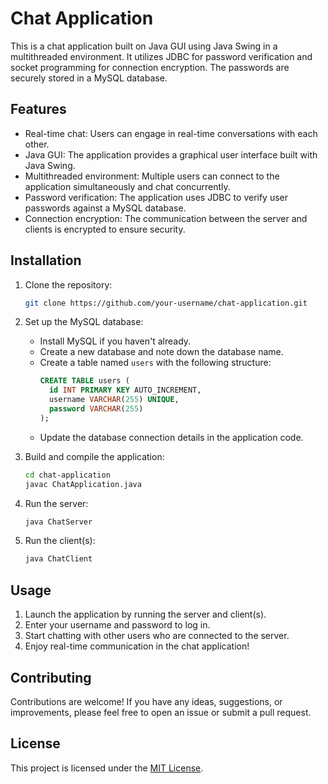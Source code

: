 # Chat Application

This is a chat application built on Java GUI using Java Swing in a multithreaded environment. It utilizes JDBC for password verification and socket programming for connection encryption. The passwords are securely stored in a MySQL database.

## Features

- Real-time chat: Users can engage in real-time conversations with each other.
- Java GUI: The application provides a graphical user interface built with Java Swing.
- Multithreaded environment: Multiple users can connect to the application simultaneously and chat concurrently.
- Password verification: The application uses JDBC to verify user passwords against a MySQL database.
- Connection encryption: The communication between the server and clients is encrypted to ensure security.

## Installation

1. Clone the repository:

   ```bash
   git clone https://github.com/your-username/chat-application.git
   ```

2. Set up the MySQL database:
   - Install MySQL if you haven't already.
   - Create a new database and note down the database name.
   - Create a table named `users` with the following structure:
     ```sql
     CREATE TABLE users (
       id INT PRIMARY KEY AUTO_INCREMENT,
       username VARCHAR(255) UNIQUE,
       password VARCHAR(255)
     );
     ```
   - Update the database connection details in the application code.

3. Build and compile the application:

   ```bash
   cd chat-application
   javac ChatApplication.java
   ```

4. Run the server:

   ```bash
   java ChatServer
   ```

5. Run the client(s):

   ```bash
   java ChatClient
   ```

## Usage

1. Launch the application by running the server and client(s).
2. Enter your username and password to log in.
3. Start chatting with other users who are connected to the server.
4. Enjoy real-time communication in the chat application!

## Contributing

Contributions are welcome! If you have any ideas, suggestions, or improvements, please feel free to open an issue or submit a pull request.

## License

This project is licensed under the [MIT License](LICENSE).
